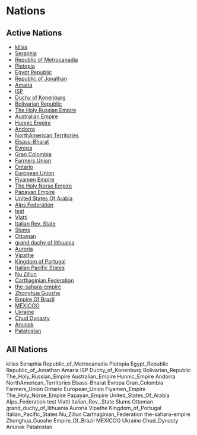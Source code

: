 # Nations

## Active Nations

* [killas](killas)
* [Seraphia](Seraphia)
* [Republic of Metrocanadia](Republic_of_Metrocanadia)
* [Pietopia](Pietopia)
* [Egypt Republic](Egypt_Republic)
* [Republic of Jonathan](Republic_of_Jonathan)
* [Amaria](Amaria)
* [ISP](ISP)
* [Duchy of Konenburg](Duchy_of_Konenburg)
* [Bolivarian Republic](Bolivarian_Republic)
* [The Holy Russian Empire](The_Holy_Russian_Empire)
* [Australian Empire](Australian_Empire)
* [Hunnic Empire](Hunnic_Empire)
* [Andorra](Andorra)
* [NorthAmerican Territories](NorthAmerican_Territories)
* [Elsass-Bharat](Elsass-Bharat)
* [Evropa](Evropa)
* [Gran Colombia](Gran_Colombia)
* [Farmers Union](Farmers_Union)
* [Ontario](Ontario)
* [European Union](European_Union)
* [Fiyamen Empire](Fiyamen_Empire)
* [The Holy Norse Empire](The_Holy_Norse_Empire)
* [Papayan Empire](Papayan_Empire)
* [United States Of Arabia](United_States_Of_Arabia)
* [Alps Federation](Alps_Federation)
* [test](test)
* [Vlatti](Vlatti)
* [Italian Rev. State](Italian_Rev._State)
* [Slums](Slums)
* [Ottoman](Ottoman)
* [grand duchy of lithuania](grand_duchy_of_lithuania)
* [Auroria](Auroria)
* [Vipathe](Vipathe)
* [Kingdom of Portugal](Kingdom_of_Portugal)
* [Italian Pacific States](Italian_Pacific_States)
* [Nu Zillun](Nu_Zillun)
* [Carthaginian Federation](Carthaginian_Federation)
* [the-sahara-empire](the-sahara-empire)
* [Zhonghua Guoshe](Zhonghua_Guoshe)
* [Empire Of Brazil](Empire_Of_Brazil)
* [MEXICOO](MEXICOO)
* [Ukraine](Ukraine)
* [Chud Dynasty](Chud_Dynasty)
* [Anunak](Anunak)
* [Patatostan](Patatostan)

## All Nations

killas
Seraphia
Republic_of_Metrocanadia
Pietopia
Egypt_Republic
Republic_of_Jonathan
Amaria
ISP
Duchy_of_Konenburg
Bolivarian_Republic
The_Holy_Russian_Empire
Australian_Empire
Hunnic_Empire
Andorra
NorthAmerican_Territories
Elsass-Bharat
Evropa
Gran_Colombia
Farmers_Union
Ontario
European_Union
Fiyamen_Empire
The_Holy_Norse_Empire
Papayan_Empire
United_States_Of_Arabia
Alps_Federation
test
Vlatti
Italian_Rev._State
Slums
Ottoman
grand_duchy_of_lithuania
Auroria
Vipathe
Kingdom_of_Portugal
Italian_Pacific_States
Nu_Zillun
Carthaginian_Federation
the-sahara-empire
Zhonghua_Guoshe
Empire_Of_Brazil
MEXICOO
Ukraine
Chud_Dynasty
Anunak
Patatostan